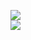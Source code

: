 [![](https://img.shields.io/badge/Made%20With-Github%20Spray-lightgrey.svg?style=for-the-badge&logo=github)](https://github.com/Annihil/github-spray#3653)  
[![](https://i.imgur.com/2DrTn0Z.gif)](https://github.com/Annihil/github-spray)